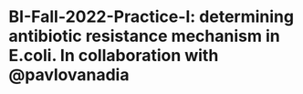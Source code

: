 # BI-Fall-2022-Practice-I: determining antibiotic resistance mechanism in E.coli. In collaboration with @pavlovanadia
